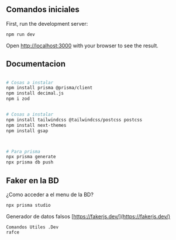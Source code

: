 ## Comandos iniciales

First, run the development server:

```bash
npm run dev
```

Open [http://localhost:3000](http://localhost:3000) with your browser to see the result.

## Documentacion
```bash

# Cosas a instalar
npm install prisma @prisma/client
npm install decimal.js
npm i zod


# Cosas a instalar
npm install tailwindcss @tailwindcss/postcss postcss
npm install next-themes
npm install gsap



# Para prisma
npx prisma generate
npx prisma db push
```
## Faker en la BD
¿Como acceder a el menu de la BD?
```bash
npx prisma studio
```
Generador de datos falsos
[https://fakerjs.dev/](https://fakerjs.dev/) 


```
Comandos Utiles .Dev
rafce 